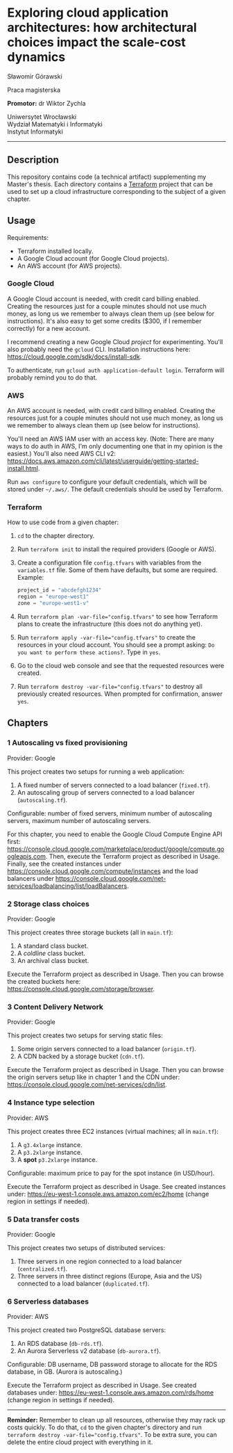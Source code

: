 # Exploring cloud application architectures: how architectural choices impact the scale-cost dynamics

Sławomir Górawski

Praca magisterska

**Promotor:** dr Wiktor Zychla

Uniwersytet Wrocławski\
Wydział Matematyki i Informatyki\
Instytut Informatyki

---

## Description

This repository contains code (a technical artifact) supplementing my Master's thesis.
Each directory contains a [Terraform] project that can be used to set up a cloud infrastructure corresponding to the subject of a given chapter.

## Usage

Requirements:
* Terraform installed locally.
* A Google Cloud account (for Google Cloud projects).
* An AWS account (for AWS projects).

### Google Cloud

A Google Cloud account is needed, with credit card billing enabled.
Creating the resources just for a couple minutes should not use much money, as long us we remember to always clean them up (see below for instructions). It's also easy to get some credits ($300, if I remember correctly) for a new account.

I recommend creating a new Google Cloud _project_ for experimenting. You'll also probably need the `gcloud` CLI. Installation instructions here: https://cloud.google.com/sdk/docs/install-sdk.

To authenticate, run `gcloud auth application-default login`. Terraform will probably remind you to do that.

### AWS

An AWS account is needed, with credit card billing enabled.
Creating the resources just for a couple minutes should not use much money, as long us we remember to always clean them up (see below for instructions).

You'll need an AWS IAM user with an access key. (Note: There are many ways to do auth in AWS, I'm only documenting one that in my opinion is the easiest.)
You'll also need AWS CLI v2: https://docs.aws.amazon.com/cli/latest/userguide/getting-started-install.html.

Run `aws configure` to configure your default credentials, which will be stored under `~/.aws/`. The default credentials should be used by Terraform.

### Terraform

How to use code from a given chapter:
1. `cd` to the chapter directory.
2. Run `terraform init` to install the required providers (Google or AWS).
3. Create a configuration file `config.tfvars` with variables from the `variables.tf` file. Some of them have defaults, but some are required. Example:
    ```terraform
   project_id = "abcdefgh1234"
   region = "europe-west1"
   zone = "europe-west1-v"
    ```
4. Run `terraform plan -var-file="config.tfvars"` to see how Terraform plans to create the infrastructure (this does not do anything yet).
5. Run `terraform apply -var-file="config.tfvars"` to create the resources in your cloud account. You should see a prompt asking: `Do you want to perform these actions?`. Type in `yes`.

6. Go to the cloud web console and see that the requested resources were created.
7. Run `terraform destroy -var-file="config.tfvars"` to destroy all previously created resources. When prompted for confirmation, answer `yes`.


## Chapters

### 1 Autoscaling vs fixed provisioning

Provider: Google

This project creates two setups for running a web application:

1. A fixed number of servers connected to a load balancer (`fixed.tf`).
2. An autoscaling group of servers connected to a load balancer (`autoscaling.tf`).

Configurable: number of fixed servers, minimum number of autoscaling servers, maximum number of autoscaling servers.

For this chapter, you need to enable the Google Cloud Compute Engine API first: https://console.cloud.google.com/marketplace/product/google/compute.googleapis.com. Then, execute the Terraform project as described in Usage. Finally, see the created instances under https://console.cloud.google.com/compute/instances and the load balancers under https://console.cloud.google.com/net-services/loadbalancing/list/loadBalancers.

### 2 Storage class choices

Provider: Google

This project creates three storage buckets (all in `main.tf`):

1. A standard class bucket.
2. A _coldline_ class bucket.
3. An archival class bucket.

Execute the Terraform project as described in Usage.
Then you can browse the created buckets here: https://console.cloud.google.com/storage/browser.

### 3 Content Delivery Network

Provider: Google

This project creates two setups for serving static files:

1. Some origin servers connected to a load balancer (`origin.tf`).
2. A CDN backed by a storage bucket (`cdn.tf`).

Execute the Terraform project as described in Usage.
Then you can browse the origin servers setup like in chapter 1 and the CDN under: https://console.cloud.google.com/net-services/cdn/list.

### 4 Instance type selection

Provider: AWS

This project creates three EC2 instances (virtual machines; all in `main.tf`):

1. A `g3.4xlarge` instance.
2. A `p3.2xlarge` instance.
3. A **spot** `p3.2xlarge` instance.

Configurable: maximum price to pay for the spot instance (in USD/hour).

Execute the Terraform project as described in Usage.
See created instances under: https://eu-west-1.console.aws.amazon.com/ec2/home (change region in settings if needed).

### 5 Data transfer costs

Provider: Google

This project creates two setups of distributed services:

1. Three servers in one region connected to a load balancer (`centralized.tf`).
2. Three servers in three distinct regions (Europe, Asia and the US) connected to a load balancer (`duplicated.tf`).

### 6 Serverless databases

Provider: AWS

This project created two PostgreSQL database servers:

1. An RDS database (`db-rds.tf`).
2. An Aurora Serverless v2 database (`db-aurora.tf`).

Configurable: DB username, DB password storage to allocate for the RDS database, in GB. (Aurora is autoscaling.)

Execute the Terraform project as described in Usage.
See created databases under: https://eu-west-1.console.aws.amazon.com/rds/home (change region in settings if needed).

---

**Reminder:** Remember to clean up all resources, otherwise they may rack up costs quickly. To do that, `cd` to the given chapter's directory and run `terraform destroy -var-file="config.tfvars"`. To be extra sure, you can delete the entire cloud project with everything in it.

[Terraform]: https://www.terraform.io/
